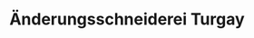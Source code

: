 ---
title: "Änderungsschneiderei Turgay"
url: /northeim/aenderungsschneiderei-turgay/
shop: Schneiderei
---